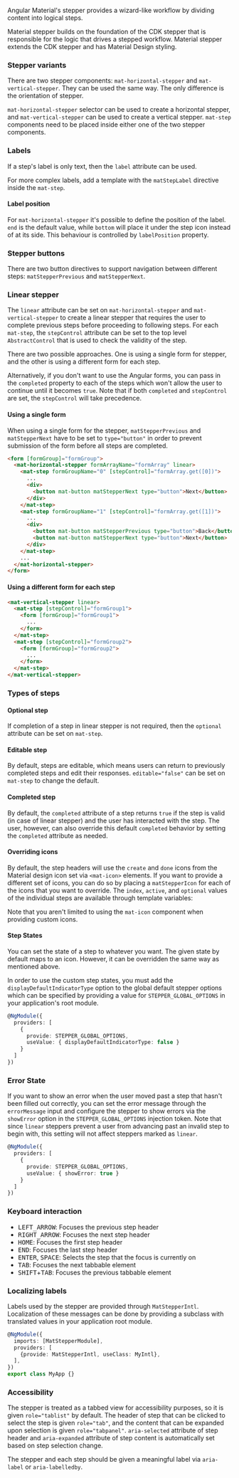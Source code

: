 Angular Material's stepper provides a wizard-like workflow by dividing content into logical steps.

Material stepper builds on the foundation of the CDK stepper that is responsible for the logic
that drives a stepped workflow. Material stepper extends the CDK stepper and has Material Design
styling.

### Stepper variants
There are two stepper components: `mat-horizontal-stepper` and `mat-vertical-stepper`. They
can be used the same way. The only difference is the orientation of stepper.

<!-- example(stepper-overview) -->

<!-- example(stepper-vertical) -->

`mat-horizontal-stepper` selector can be used to create a horizontal stepper, and
`mat-vertical-stepper` can be used to create a vertical stepper. `mat-step` components need to be
placed inside either one of the two stepper components.

### Labels
If a step's label is only text, then the `label` attribute can be used.
<!-- example({"example": "stepper-overview",
              "file": "stepper-overview-example.html", 
              "region": "label"}) -->

For more complex labels, add a template with the `matStepLabel` directive inside the
`mat-step`.
<!-- example({"example": "stepper-editable",
              "file": "stepper-editable-example.html", 
              "region": "ng-template"}) -->

#### Label position
For `mat-horizontal-stepper` it's possible to define the position of the label. `end` is the
default value, while `bottom` will place it under the step icon instead of at its side.
This behaviour is controlled by `labelPosition` property.

<!-- example({"example": "stepper-label-position",
              "file": "stepper-label-position-example.html", 
              "region": "label-position"}) -->

### Stepper buttons
There are two button directives to support navigation between different steps:
`matStepperPrevious` and `matStepperNext`.
<!-- example({"example": "stepper-label-position",
              "file": "stepper-label-position-example.html", 
              "region": "mat-stepper"}) -->

### Linear stepper
The `linear` attribute can be set on `mat-horizontal-stepper` and `mat-vertical-stepper` to create
a linear stepper that requires the user to complete previous steps before proceeding to following
steps. For each `mat-step`, the `stepControl` attribute can be set to the top level
`AbstractControl` that is used to check the validity of the step.

There are two possible approaches. One is using a single form for stepper, and the other is
using a different form for each step.

Alternatively, if you don't want to use the Angular forms, you can pass in the `completed` property
to each of the steps which won't allow the user to continue until it becomes `true`. Note that if
both `completed` and `stepControl` are set, the `stepControl` will take precedence.

#### Using a single form
When using a single form for the stepper, `matStepperPrevious` and `matStepperNext` have to be
set to `type="button"` in order to prevent submission of the form before all steps
are completed.

```html
<form [formGroup]="formGroup">
  <mat-horizontal-stepper formArrayName="formArray" linear>
    <mat-step formGroupName="0" [stepControl]="formArray.get([0])">
      ...
      <div>
        <button mat-button matStepperNext type="button">Next</button>
      </div>
    </mat-step>
    <mat-step formGroupName="1" [stepControl]="formArray.get([1])">
      ...
      <div>
        <button mat-button matStepperPrevious type="button">Back</button>
        <button mat-button matStepperNext type="button">Next</button>
      </div>
    </mat-step>
    ...
  </mat-horizontal-stepper>
</form>
```

#### Using a different form for each step
```html
<mat-vertical-stepper linear>
  <mat-step [stepControl]="formGroup1">
    <form [formGroup]="formGroup1">
      ...
    </form>
  </mat-step>
  <mat-step [stepControl]="formGroup2">
    <form [formGroup]="formGroup2">
      ...
    </form>
  </mat-step>
</mat-vertical-stepper>
```
### Types of steps

#### Optional step
If completion of a step in linear stepper is not required, then the `optional` attribute can be set
on `mat-step`.

<!-- example({"example": "stepper-optional",
              "file": "stepper-optional-example.html", 
              "region": "optional"}) -->


#### Editable step
By default, steps are editable, which means users can return to previously completed steps and
edit their responses. `editable="false"` can be set on `mat-step` to change the default.

<!-- example({"example": "stepper-editable",
              "file": "stepper-editable-example.html", 
              "region": "editable"}) -->

#### Completed step
By default, the `completed` attribute of a step returns `true` if the step is valid (in case of
linear stepper) and the user has interacted with the step. The user, however, can also override
this default `completed` behavior by setting the `completed` attribute as needed.

#### Overriding icons
By default, the step headers will use the `create` and `done` icons from the Material design icon
set via `<mat-icon>` elements. If you want to provide a different set of icons, you can do so
by placing a `matStepperIcon` for each of the icons that you want to override. The `index`,
`active`, and `optional` values of the individual steps are available through template variables:

<!-- example({"example": "stepper-states",
              "file": "stepper-states-example.html", 
              "region": "override-icons"}) -->

Note that you aren't limited to using the `mat-icon` component when providing custom icons.

#### Step States
You can set the state of a step to whatever you want. The given state by default maps to an icon.
However, it can be overridden the same way as mentioned above.

<!-- example({"example": "stepper-states",
              "file": "stepper-states-example.html", 
              "region": "states"}) -->

In order to use the custom step states, you must add the `displayDefaultIndicatorType` option to
the global default stepper options which can be specified by providing a value for
`STEPPER_GLOBAL_OPTIONS` in your application's root module.

```ts
@NgModule({
  providers: [
    {
      provide: STEPPER_GLOBAL_OPTIONS,
      useValue: { displayDefaultIndicatorType: false }
    }
  ]
})
```

<!-- example(stepper-states) -->

### Error State

If you want to show an error when the user moved past a step that hasn't been filled out correctly,
you can set the error message through the `errorMessage` input and configure the stepper to show
errors via the `showError` option in the `STEPPER_GLOBAL_OPTIONS` injection token. Note that since
`linear` steppers prevent a user from advancing past an invalid step to begin with, this setting
will not affect steppers marked as `linear`.

```ts
@NgModule({
  providers: [
    {
      provide: STEPPER_GLOBAL_OPTIONS,
      useValue: { showError: true }
    }
  ]
})
```

<!-- example(stepper-errors) -->

### Keyboard interaction
- <kbd>LEFT_ARROW</kbd>: Focuses the previous step header
- <kbd>RIGHT_ARROW</kbd>: Focuses the next step header
- <kbd>HOME</kbd>: Focuses the first step header
- <kbd>END</kbd>: Focuses the last step header
- <kbd>ENTER</kbd>, <kbd>SPACE</kbd>: Selects the step that the focus is currently on
- <kbd>TAB</kbd>: Focuses the next tabbable element
- <kbd>SHIFT</kbd>+<kbd>TAB</kbd>: Focuses the previous tabbable element

### Localizing labels
Labels used by the stepper are provided through `MatStepperIntl`. Localization of these messages
can be done by providing a subclass with translated values in your application root module.

```ts
@NgModule({
  imports: [MatStepperModule],
  providers: [
    {provide: MatStepperIntl, useClass: MyIntl},
  ],
})
export class MyApp {}
```

### Accessibility
The stepper is treated as a tabbed view for accessibility purposes, so it is given
`role="tablist"` by default. The header of step that can be clicked to select the step
is given `role="tab"`, and the content that can be expanded upon selection is given
`role="tabpanel"`. `aria-selected` attribute of step header and `aria-expanded` attribute of
step content is automatically set based on step selection change.

The stepper and each step should be given a meaningful label via `aria-label` or `aria-labelledby`.
